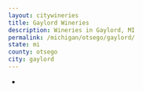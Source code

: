 ```yaml
---
layout: citywineries
title: Gaylord Wineries
description: Wineries in Gaylord, MI
permalink: /michigan/otsego/gaylord/
state: mi
county: otsego
city: gaylord
---
```

-
